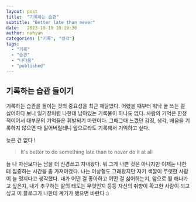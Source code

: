 ```yaml
---
layout: post
title:  "기록하는 습관"
subtitle: "Better late than never"
date:   2023-10-19 10:19:30
author: nahyun
categories: ["기록", "생각"]
tags:
  - "기록"
  - "습관"
  - "나다움"
  - "published"
---
```




## 기록하는 습관 들이기


기록하는 습관을 들이는 것의 중요성을 최근 깨달았다. 어렸을 때부터 워낙 글 쓰는 걸 싫어하다 보니 일기장처럼 나한테 남아있는 기록물이 하나도 없다. 사람의 기억은 한정적이어서 대부분의 기억들은 휘발되기 마련이다. 그때그때 느꼈던 감정, 생각, 배움을 기록하지 않으면 다 잃어버릴테니 앞으로라도 기록해서 기억하고 싶다.

늦은 건 없다 !

> It's better to do something late than to never do it at all

늘 나 자신보다는 남을 더 신경쓰고 지내왔다. 뭐 그게 나쁜 것은 아니지만 이제는 나한테 집중하는 시간을 좀 가져야겠다. 나는 이상형도 그래왔지만 자기 색깔이 뚜렷한 사람이 늘 멋지다고 생각했다. 내가 어떤 걸 좋아하고 어떤 걸 싫어하는지, 앞으로 뭘 해나가고 싶은지, 내가 추구하는 삶의 태도는 무엇인지 등등 자신의 취향이 확고한 사람이 되고싶고 이 블로그가 나한테 계기가 됐으면 바란다 :)